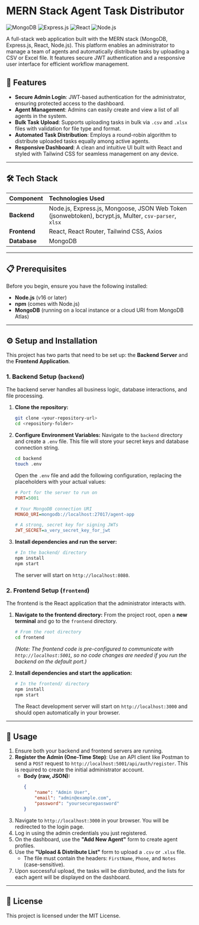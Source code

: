 # MERN Stack Agent Task Distributor

![MongoDB](https://img.shields.io/badge/MongoDB-47A248?style=flat&logo=mongodb&logoColor=white)
![Express.js](https://img.shields.io/badge/Express.js-000000?style=flat&logo=express&logoColor=white)
![React](https://img.shields.io/badge/React-61DAFB?style=flat&logo=react&logoColor=black)
![Node.js](https://img.shields.io/badge/Node.js-339933?style=flat&logo=nodedotjs&logoColor=white)

A full-stack web application built with the MERN stack (MongoDB, Express.js, React, Node.js). This platform enables an administrator to manage a team of agents and automatically distribute tasks by uploading a CSV or Excel file. It features secure JWT authentication and a responsive user interface for efficient workflow management.

## 🚀 Features

* **Secure Admin Login**: JWT-based authentication for the administrator, ensuring protected access to the dashboard.
* **Agent Management**: Admins can easily create and view a list of all agents in the system.
* **Bulk Task Upload**: Supports uploading tasks in bulk via `.csv` and `.xlsx` files with validation for file type and format.
* **Automated Task Distribution**: Employs a round-robin algorithm to distribute uploaded tasks equally among active agents.
* **Responsive Dashboard**: A clean and intuitive UI built with React and styled with Tailwind CSS for seamless management on any device.

---

## 🛠️ Tech Stack

| Component  | Technologies Used                                                                    |
| :--------- | :------------------------------------------------------------------------------------- |
| **Backend** | Node.js, Express.js, Mongoose, JSON Web Token (jsonwebtoken), bcrypt.js, Multer, `csv-parser`, `xlsx` |
| **Frontend** | React, React Router, Tailwind CSS, Axios                                               |
| **Database** | MongoDB                                                                                |

---

## 📋 Prerequisites

Before you begin, ensure you have the following installed:
* **Node.js** (v16 or later)
* **npm** (comes with Node.js)
* **MongoDB** (running on a local instance or a cloud URI from MongoDB Atlas)

---

## ⚙️ Setup and Installation

This project has two parts that need to be set up: the **Backend Server** and the **Frontend Application**.

### 1. Backend Setup (`backend`)

The backend server handles all business logic, database interactions, and file processing.

1.  **Clone the repository:**
    ```bash
    git clone <your-repository-url>
    cd <repository-folder>
    ```

2.  **Configure Environment Variables:**
    Navigate to the `backend` directory and create a `.env` file. This file will store your secret keys and database connection string.

    ```bash
    cd backend
    touch .env
    ```

    Open the `.env` file and add the following configuration, replacing the placeholders with your actual values:
    ```ini
    # Port for the server to run on
    PORT=5001

    # Your MongoDB connection URI
    MONGO_URI=mongodb://localhost:27017/agent-app

    # A strong, secret key for signing JWTs
    JWT_SECRET=a_very_secret_key_for_jwt
    ```

3.  **Install dependencies and run the server:**
    ```bash
    # In the backend/ directory
    npm install
    npm start
    ```
    The server will start on `http://localhost:8080`.

### 2. Frontend Setup (`frontend`)

The frontend is the React application that the administrator interacts with.

1.  **Navigate to the frontend directory:**
    From the project root, open a **new terminal** and go to the `frontend` directory.

    ```bash
    # From the root directory
    cd frontend
    ```
    *(Note: The frontend code is pre-configured to communicate with `http://localhost:5001`, so no code changes are needed if you run the backend on the default port.)*

2.  **Install dependencies and start the application:**
    ```bash
    # In the frontend/ directory
    npm install
    npm start
    ```
    The React development server will start on `http://localhost:3000` and should open automatically in your browser.

---

## 🚀 Usage

1.  Ensure both your backend and frontend servers are running.
2.  **Register the Admin (One-Time Step)**: Use an API client like Postman to send a `POST` request to `http://localhost:5001/api/auth/register`. This is required to create the initial administrator account.
    * **Body (raw, JSON):**
        ```json
        {
            "name": "Admin User",
            "email": "admin@example.com",
            "password": "yoursecurepassword"
        }
        ```
3.  Navigate to `http://localhost:3000` in your browser. You will be redirected to the login page.
4.  Log in using the admin credentials you just registered.
5.  On the dashboard, use the **"Add New Agent"** form to create agent profiles.
6.  Use the **"Upload & Distribute List"** form to upload a `.csv` or `.xlsx` file.
    * The file must contain the headers: `FirstName`, `Phone`, and `Notes` (case-sensitive).
7.  Upon successful upload, the tasks will be distributed, and the lists for each agent will be displayed on the dashboard.

---

## 📜 License

This project is licensed under the MIT License.
